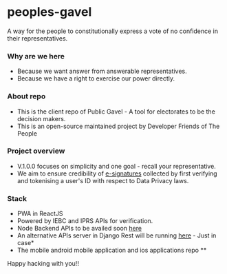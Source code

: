 # peoples-gavel
A way for the people to constitutionally express a vote of no confidence in their representatives.

### Why are we here
- Because we want answer from answerable representatives.
- Because we have a right to exercise our power directly.

### About repo
- This is the client repo of Public Gavel - A tool for electorates to be the decision makers.
- This is an open-source maintained project by Developer Friends of The People

### Project overview
- V.1.0.0 focuses on simplicity and one goal - recall your representative.
- We aim to ensure credibility of [e-signatures](http://rootca.go.ke/) collected by first verifying and tokenising a user's ID with respect to Data Privacy laws.

### Stack
- PWA in ReactJS
- Powered by IEBC and IPRS APIs for verification.
- Node Backend APIs to be availed soon [here](https://github.com/Friendsofthepeople/recall-server)
- An alternative APIs server in Django Rest will be running [here](https://github.com/Friendsofthepeople/django-recall-server) - Just in case*
- The mobile android mobile application and ios applications repo **

Happy hacking with you!!
